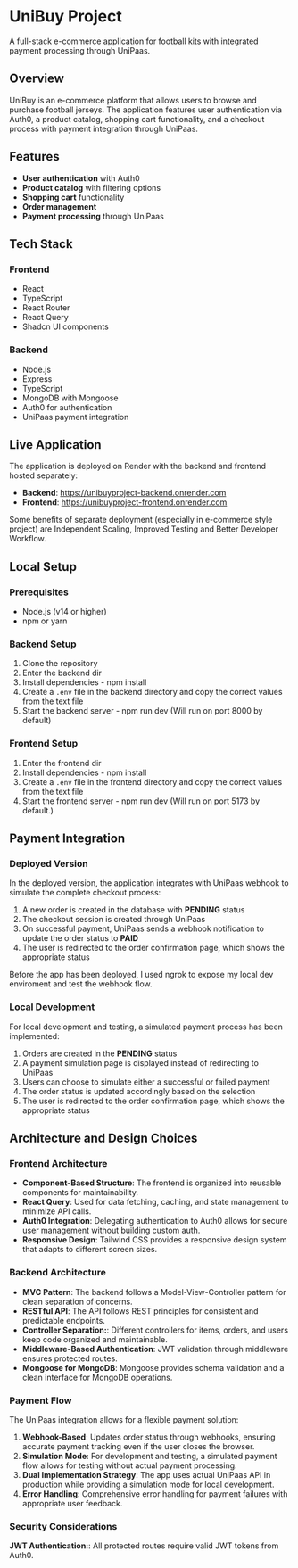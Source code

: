 # UniBuy Project

A full-stack e-commerce application for football kits with integrated payment processing through UniPaas.

## Overview

UniBuy is an e-commerce platform that allows users to browse and purchase football jerseys. The application features user authentication via Auth0, a product catalog, shopping cart functionality, and a checkout process with payment integration through UniPaas.

## Features

* **User authentication** with Auth0
* **Product catalog** with filtering options
* **Shopping cart** functionality
* **Order management**
* **Payment processing** through UniPaas

## Tech Stack

### Frontend

* React
* TypeScript
* React Router
* React Query
* Shadcn UI components

### Backend

* Node.js
* Express
* TypeScript
* MongoDB with Mongoose
* Auth0 for authentication
* UniPaas payment integration

## Live Application

The application is deployed on Render with the backend and frontend hosted separately:

* **Backend**: https://unibuyproject-backend.onrender.com
* **Frontend**: https://unibuyproject-frontend.onrender.com

Some benefits of separate deployment (especially in e-commerce style project) are Independent Scaling, Improved Testing and Better Developer Workflow.

## Local Setup

### Prerequisites

* Node.js (v14 or higher)
* npm or yarn

### Backend Setup

1. Clone the repository
2. Enter the backend dir 
3. Install dependencies - npm install
4. Create a `.env` file in the backend directory and copy the correct values from the text file
4. Start the backend server - npm run dev (Will run on port 8000 by default)

### Frontend Setup

1. Enter the frontend dir 
2. Install dependencies - npm install
3. Create a `.env` file in the frontend directory and copy the correct values from the text file 
4. Start the frontend server - npm run dev (Will run on port 5173 by default.)

## Payment Integration

### Deployed Version
In the deployed version, the application integrates with UniPaas webhook to simulate the complete checkout process:

1. A new order is created in the database with **PENDING** status
2. The checkout session is created through UniPaas
3. On successful payment, UniPaas sends a webhook notification to update the order status to **PAID**
4. The user is redirected to the order confirmation page, which shows the appropriate status

Before the app has been deployed, I used ngrok to expose my local dev enviroment and test the webhook flow.

### Local Development
For local development and testing, a simulated payment process has been implemented:

1. Orders are created in the **PENDING** status
2. A payment simulation page is displayed instead of redirecting to UniPaas
3. Users can choose to simulate either a successful or failed payment
4. The order status is updated accordingly based on the selection
5. The user is redirected to the order confirmation page, which shows the appropriate status

## Architecture and Design Choices

### Frontend Architecture
* **Component-Based Structure**: The frontend is organized into reusable components for maintainability.
* **React Query**: Used for data fetching, caching, and state management to minimize API calls.
* **Auth0 Integration**: Delegating authentication to Auth0 allows for secure user management without building custom auth.
* **Responsive Design**: Tailwind CSS provides a responsive design system that adapts to different screen sizes.

### Backend Architecture
* **MVC Pattern**: The backend follows a Model-View-Controller pattern for clean separation of concerns.
* **RESTful API**: The API follows REST principles for consistent and predictable endpoints.
* **Controller Separation:**: Different controllers for items, orders, and users keep code organized and maintainable.
* **Middleware-Based Authentication**: JWT validation through middleware ensures protected routes.
* **Mongoose for MongoDB**: Mongoose provides schema validation and a clean interface for MongoDB operations.

### Payment Flow
The UniPaas integration allows for a flexible payment solution:

1. **Webhook-Based**: Updates order status through webhooks, ensuring accurate payment tracking even if the user closes the browser.
2. **Simulation Mode**: For development and testing, a simulated payment flow allows for testing without actual payment processing.
3. **Dual Implementation Strategy**: The app uses actual UniPaas API in production while providing a simulation mode for local development.
4. **Error Handling**: Comprehensive error handling for payment failures with appropriate user feedback.

### Security Considerations
**JWT Authentication:**:  All protected routes require valid JWT tokens from Auth0.





